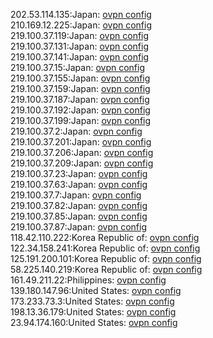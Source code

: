 202.53.114.135:Japan: [ovpn config](vpn/202_53_114_135.ovpn)  
210.169.12.225:Japan: [ovpn config](vpn/210_169_12_225.ovpn)  
219.100.37.119:Japan: [ovpn config](vpn/219_100_37_119.ovpn)  
219.100.37.131:Japan: [ovpn config](vpn/219_100_37_131.ovpn)  
219.100.37.141:Japan: [ovpn config](vpn/219_100_37_141.ovpn)  
219.100.37.15:Japan: [ovpn config](vpn/219_100_37_15.ovpn)  
219.100.37.155:Japan: [ovpn config](vpn/219_100_37_155.ovpn)  
219.100.37.159:Japan: [ovpn config](vpn/219_100_37_159.ovpn)  
219.100.37.187:Japan: [ovpn config](vpn/219_100_37_187.ovpn)  
219.100.37.192:Japan: [ovpn config](vpn/219_100_37_192.ovpn)  
219.100.37.199:Japan: [ovpn config](vpn/219_100_37_199.ovpn)  
219.100.37.2:Japan: [ovpn config](vpn/219_100_37_2.ovpn)  
219.100.37.201:Japan: [ovpn config](vpn/219_100_37_201.ovpn)  
219.100.37.206:Japan: [ovpn config](vpn/219_100_37_206.ovpn)  
219.100.37.209:Japan: [ovpn config](vpn/219_100_37_209.ovpn)  
219.100.37.23:Japan: [ovpn config](vpn/219_100_37_23.ovpn)  
219.100.37.63:Japan: [ovpn config](vpn/219_100_37_63.ovpn)  
219.100.37.7:Japan: [ovpn config](vpn/219_100_37_7.ovpn)  
219.100.37.82:Japan: [ovpn config](vpn/219_100_37_82.ovpn)  
219.100.37.85:Japan: [ovpn config](vpn/219_100_37_85.ovpn)  
219.100.37.87:Japan: [ovpn config](vpn/219_100_37_87.ovpn)  
118.42.110.222:Korea Republic of: [ovpn config](vpn/118_42_110_222.ovpn)  
122.34.158.241:Korea Republic of: [ovpn config](vpn/122_34_158_241.ovpn)  
125.191.200.101:Korea Republic of: [ovpn config](vpn/125_191_200_101.ovpn)  
58.225.140.219:Korea Republic of: [ovpn config](vpn/58_225_140_219.ovpn)  
161.49.211.22:Philippines: [ovpn config](vpn/161_49_211_22.ovpn)  
139.180.147.96:United States: [ovpn config](vpn/139_180_147_96.ovpn)  
173.233.73.3:United States: [ovpn config](vpn/173_233_73_3.ovpn)  
198.13.36.179:United States: [ovpn config](vpn/198_13_36_179.ovpn)  
23.94.174.160:United States: [ovpn config](vpn/23_94_174_160.ovpn)  
